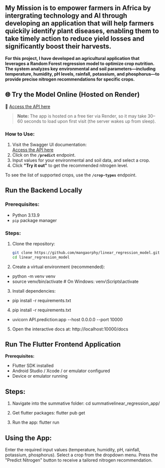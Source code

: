 ## My Mission is to empower farmers in Africa by intergrating technology and AI through developing an application that will help farmers quickily identify plant diseases, enabling them to take timely action to reduce yield losses and significantly boost their harvests. 

**For this project, I have developed an agricultural application that leverages a Random Forest regression model to optimize crop nutrition. The system analyzes key environmental and soil parameters—including temperature, humidity, pH levels, rainfall, potassium, and phosphorus—to provide precise nitrogen recommendations for specific crops.**

## 🌐 Try the Model Online (Hosted on Render)

🔗 [Access the API here](https://linear-regression-model-irc0.onrender.com/docs )

> **Note:** The app is hosted on a free tier via Render, so it may take 30–60 seconds to load upon first visit (the server wakes up from sleep).

###  How to Use:
1. Visit the Swagger UI documentation:  
   [Access the API here](https://linear-regression-model-irc0.onrender.com/docs )
2. Click on the **`/predict`** endpoint.
3. Input values for your environmental and soil data, and select a crop.
4. Click **"Try it out"** to get the recommended nitrogen level.

To see the list of supported crops, use the **`/crop-types`** endpoint.

## Run the Backend Locally

### Prerequisites:
- Python 3.13.9
- `pip` package manager

### Steps:
1. Clone the repository:
   ```bash
   git clone https://github.com/mangaorphy/linear_regression_model.git 
   cd linear_regression_model

2. Create a virtual environment (recommended):
- python -m venv venv
- source venv/bin/activate  # On Windows: venv\Scripts\activate

3. Install dependencies:
- pip install -r requirements.txt

4. pip install -r requirements.txt
- uvicorn API.prediction:app --host 0.0.0.0 --port 10000

5. Open the interactive docs at:
http://localhost:10000/docs

## Run The Flutter Frontend Application

**Prerequisites:**
- Flutter SDK installed
- Android Studio / Xcode / or emulator configured
- Device or emulator running

## Steps:
1. Navigate into the summative folder:
cd summativelinear_regression_app/

2. Get flutter packages:
 flutter pub get

3. Run the app:
flutter run

## Using the App:
Enter the required input values (temperature, humidity, pH, rainfall, potassium, phosphorus).
Select a crop from the dropdown menu.
Press the "Predict Nitrogen" button to receive a tailored nitrogen recommendation.